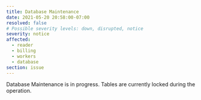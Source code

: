 ```yaml
---
title: Database Maintenance
date: 2021-05-20 20:58:00-07:00
resolved: false
# Possible severity levels: down, disrupted, notice
severity: notice
affected:
  - reader
  - billing
  - workers
  - database
section: issue
---
```


Database Maintenance is in progress. Tables are currently locked during the operation.
